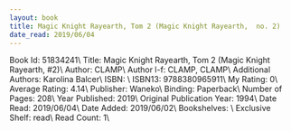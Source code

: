 ```yaml
---
layout: book
title: Magic Knight Rayearth, Tom 2 (Magic Knight Rayearth,  no. 2)
date_read: 2019/06/04
---
```


Book Id: 51834241\ 
Title: Magic Knight Rayearth, Tom 2 (Magic Knight Rayearth, #2)\ 
Author: CLAMP\ 
Author l-f: CLAMP, CLAMP\ 
Additional Authors: Karolina Balcer\ 
ISBN: \ 
ISBN13: 9788380965911\ 
My Rating: 0\ 
Average Rating: 4.14\ 
Publisher: Waneko\ 
Binding: Paperback\ 
Number of Pages: 208\ 
Year Published: 2019\ 
Original Publication Year: 1994\ 
Date Read: 2019/06/04\ 
Date Added: 2019/06/02\ 
Bookshelves: \ 
Exclusive Shelf: read\ 
Read Count: 1\ 


